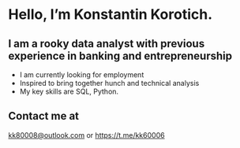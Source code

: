# Hello, I’m Konstantin Korotich.
## I am a rooky data analyst with previous experience in banking and entrepreneurship
- I am currently looking for employment
- Inspired to bring together hunch and technical analysis
- My key skills are SQL, Python.

## Contact me at  
kk80008@outlook.com or https://t.me/kk60006



<!---
KK80008/KK80008 is a ✨ special ✨ repository because its `README.md` (this file) appears on your GitHub profile.
You can click the Preview link to take a look at your changes.
--->
